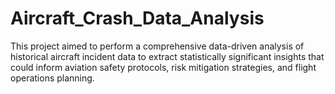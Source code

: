 # Aircraft_Crash_Data_Analysis
This project aimed to perform a comprehensive data-driven analysis of historical aircraft incident data to extract statistically significant insights that could inform aviation safety protocols, risk mitigation strategies, and flight operations planning.
